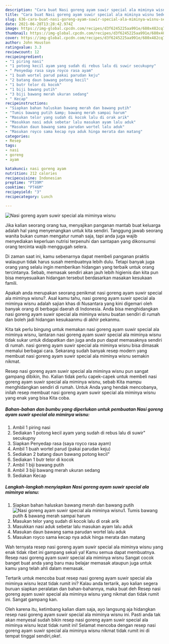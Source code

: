 ```yaml
---
description: "Cara buat Nasi goreng ayam suwir special ala miminya wisnu Sederhana dan Mudah Dibuat"
title: "Cara buat Nasi goreng ayam suwir special ala miminya wisnu Sederhana dan Mudah Dibuat"
slug: 636-cara-buat-nasi-goreng-ayam-suwir-special-ala-miminya-wisnu-sederhana-dan-mudah-dibuat
date: 2021-06-28T13:28:42.974Z
image: https://img-global.cpcdn.com/recipes/d3f6245225aa991e/680x482cq70/nasi-goreng-ayam-suwir-special-ala-miminya-wisnu-foto-resep-utama.jpg
thumbnail: https://img-global.cpcdn.com/recipes/d3f6245225aa991e/680x482cq70/nasi-goreng-ayam-suwir-special-ala-miminya-wisnu-foto-resep-utama.jpg
cover: https://img-global.cpcdn.com/recipes/d3f6245225aa991e/680x482cq70/nasi-goreng-ayam-suwir-special-ala-miminya-wisnu-foto-resep-utama.jpg
author: John Houston
ratingvalue: 3.3
reviewcount: 12
recipeingredient:
- "1 piring nasi"
- "1 potong kecil ayam yang sudah di rebus lalu di suwir secukupny"
- " Penyedap rasa saya royco rasa ayam"
- "1 buah wortel parud pakai parudan keju"
- "2 batang daun bawang potong kecil"
- "1 butr telor di kocok"
- "1 biji bawang putih"
- "3 biji bawang merah ukuran sedang"
- " Kecap"
recipeinstructions:
- "Siapkan bahan haluskan bawang merah dan bawang putih"
- "Tumis bawang putih &amp; bawang merah sampai harum"
- "Masukan telor yang sudah di kocok lalu di orak arik"
- "Masukkan nasi aduk sebetar lalu masukan ayam lalu aduk"
- "Masukan daun bawang sama parudan wortel lalu aduk"
- "Masukan royco sama kecap nya aduk hinga merata dan matang"
categories:
- Resep
tags:
- nasi
- goreng
- ayam

katakunci: nasi goreng ayam 
nutrition: 212 calories
recipecuisine: Indonesian
preptime: "PT39M"
cooktime: "PT46M"
recipeyield: "3"
recipecategory: Lunch

---
```



![Nasi goreng ayam suwir special ala miminya wisnu](https://img-global.cpcdn.com/recipes/d3f6245225aa991e/680x482cq70/nasi-goreng-ayam-suwir-special-ala-miminya-wisnu-foto-resep-utama.jpg)

Jika kalian seorang orang tua, menyajikan panganan mantab buat keluarga adalah hal yang menyenangkan untuk kita sendiri. Tanggung jawab seorang  wanita bukan cuman mengatur rumah saja, tapi anda juga wajib menyediakan keperluan nutrisi terpenuhi dan santapan yang dikonsumsi orang tercinta wajib menggugah selera.

Di zaman  saat ini, kamu sebenarnya dapat membeli panganan praktis walaupun tidak harus susah membuatnya lebih dulu. Tetapi banyak juga orang yang selalu ingin memberikan hidangan yang terbaik untuk orang tercintanya. Sebab, memasak sendiri akan jauh lebih higienis dan kita pun bisa menyesuaikan hidangan tersebut berdasarkan masakan kesukaan famili. 



Apakah anda merupakan seorang penikmat nasi goreng ayam suwir special ala miminya wisnu?. Asal kamu tahu, nasi goreng ayam suwir special ala miminya wisnu adalah sajian khas di Nusantara yang kini digemari oleh banyak orang di berbagai daerah di Indonesia. Anda bisa menghidangkan nasi goreng ayam suwir special ala miminya wisnu buatan sendiri di rumah dan boleh jadi hidangan kesukaanmu di akhir pekanmu.

Kita tak perlu bingung untuk memakan nasi goreng ayam suwir special ala miminya wisnu, lantaran nasi goreng ayam suwir special ala miminya wisnu tidak sukar untuk didapatkan dan juga anda pun dapat memasaknya sendiri di rumah. nasi goreng ayam suwir special ala miminya wisnu bisa dimasak memalui berbagai cara. Sekarang sudah banyak resep modern yang membuat nasi goreng ayam suwir special ala miminya wisnu semakin nikmat.

Resep nasi goreng ayam suwir special ala miminya wisnu pun sangat gampang dibikin, lho. Kalian tidak perlu capek-capek untuk membeli nasi goreng ayam suwir special ala miminya wisnu, sebab Kita mampu menghidangkan sendiri di rumah. Untuk Anda yang hendak mencobanya, inilah resep membuat nasi goreng ayam suwir special ala miminya wisnu yang enak yang bisa Kita coba.

<!--inarticleads1-->

##### Bahan-bahan dan bumbu yang diperlukan untuk pembuatan Nasi goreng ayam suwir special ala miminya wisnu:

1. Ambil 1 piring nasi
1. Sediakan 1 potong kecil ayam yang sudah di rebus lalu di suwir&#34; secukupny
1. Siapkan  Penyedap rasa (saya royco rasa ayam)
1. Ambil 1 buah wortel parud (pakai parudan keju)
1. Sediakan 2 batang daun bawang potong kecil&#34;
1. Sediakan 1 butr telor di kocok
1. Ambil 1 biji bawang putih
1. Ambil 3 biji bawang merah ukuran sedang
1. Sediakan  Kecap




<!--inarticleads2-->

##### Langkah-langkah menyiapkan Nasi goreng ayam suwir special ala miminya wisnu:

1. Siapkan bahan haluskan bawang merah dan bawang putih
<img src="https://img-global.cpcdn.com/steps/466d8ad9a8bb4cc7/160x128cq70/nasi-goreng-ayam-suwir-special-ala-miminya-wisnu-langkah-memasak-1-foto.jpg" alt="Nasi goreng ayam suwir special ala miminya wisnu">1. Tumis bawang putih &amp; bawang merah sampai harum
1. Masukan telor yang sudah di kocok lalu di orak arik
1. Masukkan nasi aduk sebetar lalu masukan ayam lalu aduk
1. Masukan daun bawang sama parudan wortel lalu aduk
1. Masukan royco sama kecap nya aduk hinga merata dan matang




Wah ternyata resep nasi goreng ayam suwir special ala miminya wisnu yang enak tidak ribet ini gampang sekali ya! Kamu semua dapat membuatnya. Resep nasi goreng ayam suwir special ala miminya wisnu Sangat cocok banget buat anda yang baru mau belajar memasak ataupun juga untuk kamu yang telah ahli dalam memasak.

Tertarik untuk mencoba buat resep nasi goreng ayam suwir special ala miminya wisnu lezat tidak rumit ini? Kalau anda tertarik, ayo kalian segera buruan siapkan peralatan dan bahan-bahannya, maka buat deh Resep nasi goreng ayam suwir special ala miminya wisnu yang nikmat dan tidak rumit ini. Sangat gampang kan. 

Oleh karena itu, ketimbang kalian diam saja, ayo langsung aja hidangkan resep nasi goreng ayam suwir special ala miminya wisnu ini. Pasti anda tak akan menyesal sudah bikin resep nasi goreng ayam suwir special ala miminya wisnu lezat tidak rumit ini! Selamat mencoba dengan resep nasi goreng ayam suwir special ala miminya wisnu nikmat tidak rumit ini di tempat tinggal sendiri,oke!.

